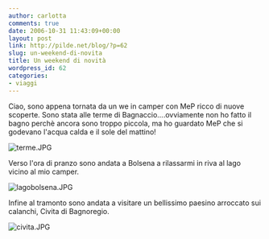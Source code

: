 ```yaml
---
author: carlotta
comments: true
date: 2006-10-31 11:43:09+00:00
layout: post
link: http://pilde.net/blog/?p=62
slug: un-weekend-di-novita
title: Un weekend di novità
wordpress_id: 62
categories:
- viaggi
---
```


Ciao, sono appena tornata da un we in camper con MeP ricco di nuove scoperte. Sono stata alle terme di Bagnaccio....ovviamente non ho fatto il bagno perchè ancora sono troppo piccola, ma ho guardato MeP che si godevano l'acqua calda e il sole del mattino!

![terme.JPG]({{baseurl}}/uploads/2006/10/terme.JPG)




Verso l'ora di pranzo sono andata a Bolsena a rilassarmi in riva al lago vicino al mio camper.

![lagobolsena.JPG]({{baseurl}}/uploads/2006/10/lagobolsena.JPG)




Infine al tramonto sono andata a visitare un bellissimo paesino arroccato sui calanchi, Civita di Bagnoregio.

![civita.JPG]({{baseurl}}/uploads/2006/10/civita.JPG)



